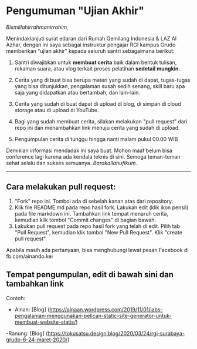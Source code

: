 # Pengumuman "Ujian Akhir"

_Bismillahirrahmanirrahim,_

Menindaklanjuti surat edaran dari Rumah Gemilang Indonesia & LAZ Al Azhar, dengan ini saya sebagai instruktur pengajar RGI kampus Grudo memberikan "ujian akhir" kepada seluruh santri sebagaimana berikut:

1. Santri diwajibkan untuk **membuat cerita** baik dalam bentuk tulisan, rekaman suara, atau vlog terkait proses pelatihan **sedetail mungkin**.

2. Cerita yang di buat bisa berupa materi yang sudah di dapat, tugas-tugas yang bisa ditunjukkan, pengalaman susah sedih senang, skill baru apa saja yang didapatkan atau bertambah, dan lain-lain.

3. Cerita yang sudah di buat dapat di upload di blog, di simpan di cloud storage atau di upload di YouTube.

4. Bagi yang sudah membuat cerita, silakan melakukan "pull request" dari repo ini dan menambahkan link menuju cerita yang sudah di upload.

5. Pengumpulan cerita di tunggu hingga nanti malam pukul 00.00 WIB

Demikian informasi mendadak ini saya buat. Mohon maaf belum bisa conference lagi karena ada kendala teknis di sini. Semoga teman-teman sehat selalu dan sukses semuanya. _Barakallahufikum._

---

## Cara melakukan pull request:

1. "Fork" repo ini. Tombol ada di sebelah kanan atas dari repository.
2. Klik file README.md pada repo hasil fork. Lakukan edit (klik ikon pensil) pada file markdown ini. Tambahkan link tempat menaruh cerita, kemudian klik tombol "Commit changes" di bagian bawah.
3. Lakukan pull request pada repo hasil fork yang telah di edit. Pilih tab "Pull Request", kemudian klik tombol "New Pull Request". Klik "create pull request".

Apabila masih ada pertanyaan, bisa menghubungi lewat pesan Facebook di fb.com/ainando.kei

## Tempat pengumpulan, edit di bawah sini dan tambahkan link

Contoh:

- Ainan: [Blog] (https://ainaan.wordpress.com/2019/11/01/labs-pengalaman-menggunakan-pelican-static-site-generator-untuk-membuat-website-statis/)

-Ranung: [Blog] (https://tokusatsu.design.blog/2020/03/24/rgi-surabaya-grudo-6-24-maret-2020/)


